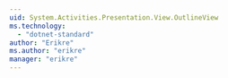 ```yaml
---
uid: System.Activities.Presentation.View.OutlineView
ms.technology: 
  - "dotnet-standard"
author: "Erikre"
ms.author: "erikre"
manager: "erikre"
---
```

